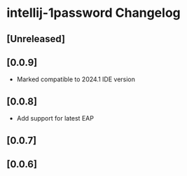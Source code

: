 <!-- Keep a Changelog guide -> https://keepachangelog.com -->

# intellij-1password Changelog

## [Unreleased]

## [0.0.9]
- Marked compatible to 2024.1 IDE version

## [0.0.8]
- Add support for latest EAP

## [0.0.7]

## [0.0.6]
